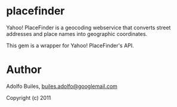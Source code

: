 placefinder
===========
Yahoo! PlaceFinder is a geocoding webservice that converts street addresses and place names into geographic coordinates.


This gem is a wrapper for Yahoo! PlaceFinder's API.

Author
======

Adolfo Builes, builes.adolfo@googlemail.com

Copyright (c) 2011

